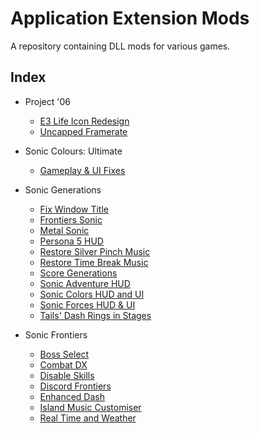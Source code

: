 # Application Extension Mods
A repository containing DLL mods for various games.

## Index
- Project '06
  - [E3 Life Icon Redesign](https://github.com/HyperBE32/App-Extension-Mods/tree/main/Project%20'06/E3LifeIconRedesign)
  - [Uncapped Framerate](https://github.com/HyperBE32/App-Extension-Mods/tree/main/Project%20'06/UncappedFramerate)

- Sonic Colours: Ultimate
  - [Gameplay & UI Fixes](https://github.com/HyperBE32/App-Extension-Mods/tree/main/Sonic%20Colours%20Ultimate/GameplayAndUIFixes)

- Sonic Generations
  - [Fix Window Title](https://github.com/HyperBE32/App-Extension-Mods/tree/main/Sonic%20Generations/FixWindowTitle)
  - [Frontiers Sonic](https://github.com/HyperBE32/App-Extension-Mods/tree/main/Sonic%20Generations/FrontiersSonic)
  - [Metal Sonic](https://github.com/HyperBE32/App-Extension-Mods/tree/main/Sonic%20Generations/MetalSonic)
  - [Persona 5 HUD](https://github.com/HyperBE32/App-Extension-Mods/tree/main/Sonic%20Generations/P5HUD)
  - [Restore Silver Pinch Music](https://github.com/HyperBE32/App-Extension-Mods/tree/main/Sonic%20Generations/RestoreSilverPinchMusic)
  - [Restore Time Break Music](https://github.com/HyperBE32/App-Extension-Mods/tree/main/Sonic%20Generations/RestoreTimeBreakMusic)
  - [Score Generations](https://github.com/HyperBE32/App-Extension-Mods/tree/main/Sonic%20Generations/ScoreGenerations)
  - [Sonic Adventure HUD](https://github.com/HyperBE32/App-Extension-Mods/tree/main/Sonic%20Generations/AdventureHUD)
  - [Sonic Colors HUD and UI](https://github.com/HyperBE32/App-Extension-Mods/tree/main/Sonic%20Generations/ColorsHUD)
  - [Sonic Forces HUD & UI](https://github.com/HyperBE32/App-Extension-Mods/tree/main/Sonic%20Generations/ForcesHUD)
  - [Tails' Dash Rings in Stages](https://github.com/HyperBE32/App-Extension-Mods/tree/main/Sonic%20Generations/TailsDashRingsInStages)

- Sonic Frontiers
  - [Boss Select](https://github.com/HyperBE32/App-Extension-Mods/tree/main/Sonic%20Frontiers/BossSelect)
  - [Combat DX](https://github.com/HyperBE32/App-Extension-Mods/tree/main/Sonic%20Frontiers/CombatDX)
  - [Disable Skills](https://github.com/HyperBE32/App-Extension-Mods/tree/main/Sonic%20Frontiers/DisableSkills)
  - [Discord Frontiers](https://github.com/HyperBE32/App-Extension-Mods/tree/main/Sonic%20Frontiers/DiscordFrontiers)
  - [Enhanced Dash](https://github.com/HyperBE32/App-Extension-Mods/tree/main/Sonic%20Frontiers/EnhancedDash)
  - [Island Music Customiser](https://github.com/HyperBE32/App-Extension-Mods/tree/main/Sonic%20Frontiers/IslandMusicCustomiser)
  - [Real Time and Weather](https://github.com/HyperBE32/App-Extension-Mods/tree/main/Sonic%20Frontiers/RealTimeAndWeather)